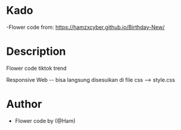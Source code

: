 # Kado
-Flower code from: https://hamzxcyber.github.io/Birthday-New/


# Description
Flower code tiktok trend 

Responsive Web -- bisa langsung disesuikan di file css --> style.css

# Author
- Flower code by (@Ham)
